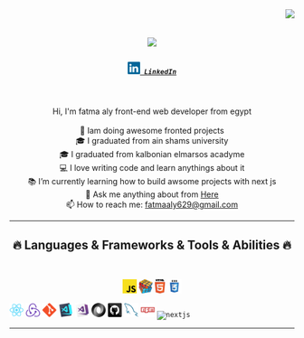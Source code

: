 
<img align="right" src="https://visitor-badge.laobi.icu/badge?page_id=zumrudu-anka.zumrudu-anka">

<h1 align="center">
  <a href="https://git.io/typing-svg">
    <img src="https://readme-typing-svg.herokuapp.com/?lines=Hello,+There!+👋;This+is+fatma+aly;Nice+to+meet+you!&center=true&size=30">
  </a>
</h1>

<h5 align="center">
  <code><a  href="https://www.linkedin.com/in/fatma-aly-89bb37111/" title="LinkedIn Profile"><img width="22" src="images/linkedin.svg"> LinkedIn</a></code>
</h5>
<br>
<p align="center">
  Hi, I'm fatma aly front-end web developer from egypt
  <br>
  <br>
  🔬 Iam doing awesome fronted projects
  <br>
  🎓 I graduated from ain shams university
  <br>
  🎓 I graduated from kalbonian elmarsos acadyme
  <br>
  💻 I love writing code and learn anythings about it
  <br>
  📚 I’m currently learning how to build awsome projects with next js 
  <br>
  💬 Ask me anything about from <a href="https://www.linkedin.com/in/fatma-aly-89bb37111/" title="Issues">Here</a>
  <br>
  📫 How to reach me: <a href="mailto: fatmaaly629@gmail.com">fatmaaly629@gmail.com</a>
</p>

<hr>
<h2 align="center">🔥 Languages & Frameworks & Tools & Abilities 🔥</h2>
<br>
<p align="center">
  <code><img title="Javascript" height="25" src="images/javascript.svg"></code>
  <code><img title="Problem Solving" height="25" src="images/problemSolving.png"></code>
  <code><img title="HTML5" height="25" src="images/html5.svg"></code>
  <code><img title="CSS" height="25" src="images/css.svg"></code>
 
  <code><img title="React" height="25" src="images/react-original.svg"></code>
  <code><img title="Redux" height="25" src="images/redux.svg"></code>
  <code><img title="Git" height="25" src="images/git-original.svg"></code>
  <code><img title="Visual Studio Code" height="25" src="images/vscode.png"></code>
  <code><img title="Microsoft Visual Studio" height="25" src="images/visualstudio.png"></code>
  <code><img title="JSON" height="25" src="images/json.svg"></code>
  <code><img title="GitHub" height="25" src="images/github.svg"></code>
  <code><img title="MySQL" height="25" src="images/mysql.svg"></code>
  <code><img title="npm" height="25" src="images/npm.svg"></code>
    <code><img title="nextjs" height="25" src="images/nextjs.svg"></code>

</p>
<hr>


  </div>
  
